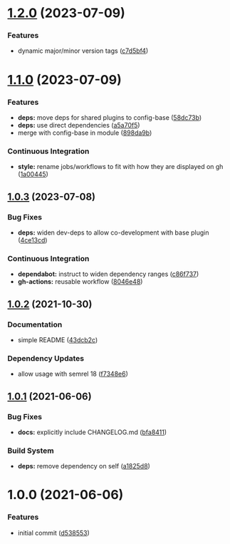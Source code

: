 # [1.2.0](https://github.com/gliech/semantic-release-config-github-npm/compare/v1.1.0...v1.2.0) (2023-07-09)


### Features

* dynamic major/minor version tags ([c7d5bf4](https://github.com/gliech/semantic-release-config-github-npm/commit/c7d5bf4c40b7f8b8ca0f4e716d964c2f703b08b2))

# [1.1.0](https://github.com/gliech/semantic-release-config-github-npm/compare/v1.0.3...v1.1.0) (2023-07-09)


### Features

* **deps:** move deps for shared plugins to config-base ([58dc73b](https://github.com/gliech/semantic-release-config-github-npm/commit/58dc73bebd8b7c7c9058e0119e6e0b9dfe03eb2b))
* **deps:** use direct dependencies ([a5a70f5](https://github.com/gliech/semantic-release-config-github-npm/commit/a5a70f5a8905fdeb894d5180fe0471292b433b1a))
* merge with config-base in module ([898da9b](https://github.com/gliech/semantic-release-config-github-npm/commit/898da9bf241c3bb82c69f2c618761fc1f8c7caef))


### Continuous Integration

* **style:** rename jobs/workflows to fit with how they are displayed on gh ([1a00445](https://github.com/gliech/semantic-release-config-github-npm/commit/1a0044581c88b244340223bd331ffbc41293db45))

## [1.0.3](https://github.com/gliech/semantic-release-config-github-npm/compare/v1.0.2...v1.0.3) (2023-07-08)


### Bug Fixes

* **deps:** widen dev-deps to allow co-development with base plugin ([4ce13cd](https://github.com/gliech/semantic-release-config-github-npm/commit/4ce13cdff22c76635a95cf9cba8bd896c5d98dd9))


### Continuous Integration

* **dependabot:** instruct to widen dependency ranges ([c86f737](https://github.com/gliech/semantic-release-config-github-npm/commit/c86f737a70e8547aab5e7b9c91034dfe6fb6e99d))
* **gh-actions:** reusable workflow ([8046e48](https://github.com/gliech/semantic-release-config-github-npm/commit/8046e489f46ee12b6d5c2dba64d9ab13a7cbb0d8))

## [1.0.2](https://github.com/gliech/semantic-release-config-github-npm/compare/v1.0.1...v1.0.2) (2021-10-30)


### Documentation

* simple README ([43dcb2c](https://github.com/gliech/semantic-release-config-github-npm/commit/43dcb2c9a631cafc0644f3d056556004db07d8ac))


### Dependency Updates

* allow usage with semrel 18 ([f7348e6](https://github.com/gliech/semantic-release-config-github-npm/commit/f7348e6931461f84e9655a66f903ae649c4066b7))

## [1.0.1](https://github.com/gliech/semantic-release-config-github-npm/compare/v1.0.0...v1.0.1) (2021-06-06)


### Bug Fixes

* **docs:** explicitly include CHANGELOG.md ([bfa8411](https://github.com/gliech/semantic-release-config-github-npm/commit/bfa8411524fb166b5a73cddfade271ce9df9ec69))


### Build System

* **deps:** remove dependency on self ([a1825d8](https://github.com/gliech/semantic-release-config-github-npm/commit/a1825d85b732b095dafa74aad54d177e156b0873))

# 1.0.0 (2021-06-06)


### Features

* initial commit ([d538553](https://github.com/gliech/semantic-release-config-github-npm/commit/d5385531d1af2190ef9306188f68f3131d7f9b1a))
